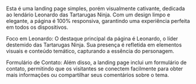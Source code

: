 Esta é uma landing page simples, porém visualmente cativante, dedicada ao lendário Leonardo das Tartarugas Ninja. Com um design limpo e elegante, a página é 100% responsiva, garantindo uma experiência perfeita em todos os dispositivos.

Foco em Leonardo:
O destaque principal da página é Leonardo, o líder destemido das Tartarugas Ninja. Sua presença é refletida em elementos visuais e conteúdo temático, capturando a essência do personagem.

Formulário de Contato:
Além disso, a landing page inclui um formulário de contato, permitindo que os visitantes se conectem facilmente para obter mais informações ou compartilhar seus comentários sobre o tema.
